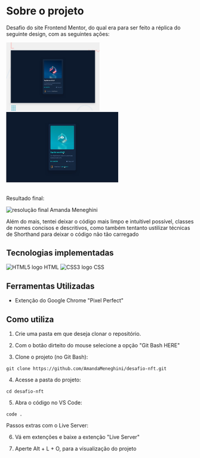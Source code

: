 # Sobre o projeto

<a src="https://www.frontendmentor.io/challenges/nft-preview-card-component-SbdUL_w0U" alt="Link da página do desafio">Desafio do site Frontend Mentor</a>, do qual era para ser feito a réplica do seguinte design, com as seguintes ações:

<img src="./src/design/desktop-preview.jpg" width="250px">
<img src="./src/design/active-states.jpg" width="300px">

<br>Resultado final:

<img width="500px" src="./src/design/resolution-gif/my-gif.gif" alt="resolução final Amanda Meneghini">

Além do mais, tentei deixar o código mais limpo e intuítivel possível, classes de nomes concisos e descritivos, como também tentanto ustilizar técnicas de Shorthand para deixar o código não tão carregado

## Tecnologias implementadas

<img width="48" alt="HTML5 logo" src="https://upload.wikimedia.org/wikipedia/commons/thumb/3/38/HTML5_Badge.svg/512px-HTML5_Badge.svg.png"> HTML 
<img width="48" alt="CSS3 logo" src="https://upload.wikimedia.org/wikipedia/commons/thumb/6/62/CSS3_logo.svg/512px-CSS3_logo.svg.png"> CSS

## Ferramentas Utilizadas

- Extenção do Google Chrome "Pixel Perfect" 

## Como utiliza

1. Crie uma pasta em que deseja clonar o repositório.

2. Com o botão dirteito do mouse selecione a opção "Git Bash HERE"

3. Clone o projeto (no Git Bash):

```
git clone https://github.com/AmandaMeneghini/desafio-nft.git
```

4. Acesse a pasta do projeto:

```
cd desafio-nft
```

5. Abra o código no VS Code:

```
code .
```

Passos extras com o Live Server:

6. Vá em extenções e baixe a extenção "Live Server"

7. Aperte Alt + L + O, para a visualização do projeto
